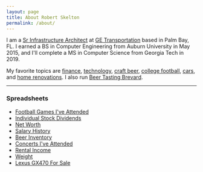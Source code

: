 ```yaml
---
layout: page
title: About Robert Skelton
permalink: /about/
---
```


I am a [Sr Infrastructure Architect](https://www.linkedin.com/in/robertjskelton/) at [GE Transportation](https://www.getransportation.com) based in Palm Bay, FL. I earned a BS in Computer Engineering from Auburn University in May 2015, and I'll complete a MS in Computer Science from Georgia Tech in  2019.  

My favorite topics are [finance](https://rskelton.com/category/finance/), [technology](https://rskelton.com/category/tech/), [craft beer](beertastingbrevard.com), [college football](https://rskelton.com/football), [cars](https://rskelton.com/category/cars/), and [home renovations](https://rskelton.com/category/renovations/). I also run [Beer Tasting Brevard](https://beertastingbrevard.com).

----
### Spreadsheets
* [Football Games I've Attended](https://rskelton.com/football)
* [Individual Stock Dividends](https://rskelton.com/dividends)
* [Net Worth](https://rskelton.com/nw)
* [Salary History](https://rskelton.com/salary-history)
* [Beer Inventory](https://beertastingbrevard.com/beer.html)
* [Concerts I've Attended](https://rskelton.com/concerts)
* [Rental Income](https://rskelton.com/rent)
* [Weight](https://rskelton.com/weight)
* [Lexus GX470 For Sale](https://rskelton.com/gx470)
